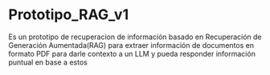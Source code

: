 # Prototipo_RAG_v1
Es un prototipo de recuperacion de información basado en Recuperación de Generación Aumentada(RAG) para extraer información de documentos en formato PDF  para darle contexto a un LLM y  pueda responder  información puntual en base a estos
